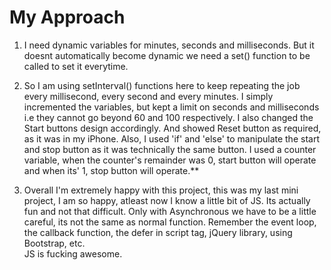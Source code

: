 # My Approach 


  1. I need dynamic variables for minutes, seconds and milliseconds. But it doesnt automatically become dynamic
  we need a set() function to be called to set it everytime.
  
  2. So I am using setInterval() functions here to keep repeating the job every millisecond, every second and every minutes.
  I simply incremented the variables, but kept a limit on seconds and milliseconds i.e they cannot go beyond 60 and 100 
  respectively. I also changed the Start buttons design accordingly. And showed Reset button as required, as it was in my
  iPhone. Also, I used 'if' and 'else' to manipulate the start and stop button as it was technically the same button.
  I used a counter variable, when the counter's remainder was 0, start button will operate and when its' 1, stop button will
  operate.**
  
  3. Overall I'm extremely happy with this project, this was my last mini project, I am so happy, atleast now I know a
  little bit of JS. Its actually fun and not that difficult. Only with Asynchronous we have to be a little careful, its
  not the same as normal function. 
  Remember the event loop, the callback function, the defer in script tag, jQuery library,
  using Bootstrap, etc.  
  JS is fucking awesome.
